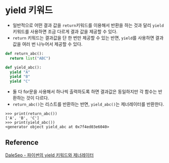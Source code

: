 # yield 키워드

* 일반적으로 어떤 결과 값을 `return`키워드를 이용해서 반환을 하는 것과 달리 `yield`키워드를 사용하면 조금 다르게 결과 값을 제공할 수 있다.
* `return` 키워드는 결과값을 단 한 번만 제공할 수 있는 반면, `yield`를 사용하면 결과값을 여러 번 나누어서 제공할 수 있다.

```python
def return_abc():
  return list("ABC")

def yield_abc():
  yield "A"
  yield "B"
  yield "C"
```

* 둘 다 for문을 사용해서 하나씩 출력하도록 하면 결과값은 동일하지만 각 함수는 반환하는 것이 다르다.
* `return_abc()`는 리스트를 반환하는 반면, `yield_abc()`는 제너레이터를 반환한다.

```
>>> print(return_abc())
['A', 'B', 'C']
>>> print(yield_abc())
<generator object yield_abc at 0x7f4ed03e6040>
```

## Reference

[DaleSeo - 파이썬의 yield 키워드와 제너레이터](https://www.daleseo.com/python-yield/)